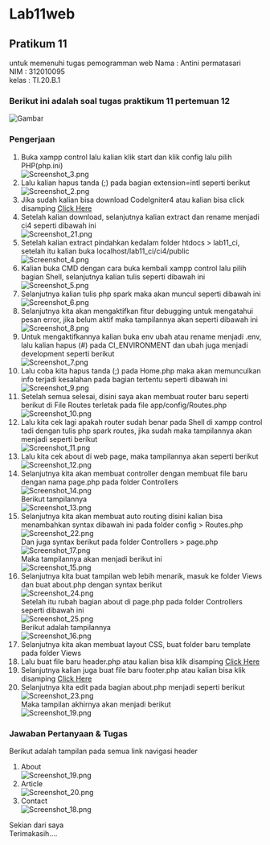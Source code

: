 # Lab11web
## Pratikum 11
untuk memenuhi tugas pemogramman web
Nama     : Antini permatasari<br>
NIM      : 312010095<br>
kelas    : TI.20.B.1<br>

### Berikut ini adalah soal tugas praktikum 11 pertemuan 12<br>
![Gambar](Gambar/Gambar1.png)<br>

### Pengerjaan
1. Buka xampp control lalu kalian klik start dan klik config lalu pilih PHP(php.ini)<br>
![Screenshot_3.png](Pic/Screenshot_3.png)<br>
2. Lalu kalian hapus tanda (;) pada bagian extension=intl seperti berikut<br>
![Screenshot_2.png](Pic/Screenshot_2.png)<br>
3. Jika sudah kalian bisa download CodeIgniter4 atau kalian bisa click disamping [Click Here](https://codeigniter.com/download)<br>
4. Setelah kalian download, selanjutnya kalian extract dan rename menjadi ci4 seperti dibawah ini<br>
![Screenshot_21.png](Pic/Screenshot_21.png)<br>
5. Setelah kalian extract pindahkan kedalam folder htdocs > lab11_ci, setelah itu kalian buka localhost/lab11_ci/ci4/public<br>
![Screenshot_4.png](Pic/Screenshot_4.png)<br>
6. Kalian buka CMD dengan cara buka kembali xampp control lalu pilih bagian Shell, selanjutnya kalian tulis seperti dibawah ini<br>
![Screenshot_5.png](Pic/Screenshot_5.png)<br>
7. Selanjutnya kalian tulis php spark maka akan muncul seperti dibawah ini<br>
![Screenshot_6.png](Pic/Screenshot_6.png)<br>
8. Selanjutnya kita akan mengaktifkan fitur debugging untuk mengatahui pesan error, jika belum aktif maka tampilannya akan seperti dibawah ini<br>
![Screenshot_8.png](Pic/Screenshot_8.png)<br>
9. Untuk mengaktifkannya kalian buka env ubah atau rename menjadi .env, lalu kalian hapus (#) pada CI_ENVIRONMENT dan ubah juga menjadi development seperti berikut<br>
![Screenshot_7.png](Pic/Screenshot_7.png)<br>
10. Lalu coba kita hapus tanda (;) pada Home.php maka akan memunculkan info terjadi kesalahan pada bagian tertentu seperti dibawah ini<br>
![Screenshot_9.png](Pic/Screenshot_9.png)<br>
11. Setelah semua selesai, disini saya akan membuat router baru seperti berikut di File Routes terletak pada file app/config/Routes.php<br>
![Screenshot_10.png](Pic/Screenshot_10.png)<br>
12. Lalu kita cek lagi apakah router sudah benar pada Shell di xampp control tadi dengan tulis php spark routes, jika sudah maka tampilannya akan menjadi seperti berikut<br>
![Screenshot_11.png](Pic/Screenshot_11.png)<br>
13. Lalu kita cek about di web page, maka tampilannya akan seperti berikut<br>
![Screenshot_12.png](Pic/Screenshot_12.png)<br>
14. Selanjutnya kita akan membuat controller dengan membuat file baru dengan nama page.php pada folder Controllers<br>
![Screenshot_14.png](Pic/Screenshot_14.png)<br>
Berikut tampilannya<br>
![Screenshot_13.png](Pic/Screenshot_13.png)<br>
15. Selanjutnya kita akan membuat auto routing disini kalian bisa menambahkan syntax dibawah ini pada folder config > Routes.php<br>
![Screenshot_22.png](Pic/Screenshot_22.png)<br>
Dan juga syntax berikut pada folder Controllers > page.php<br>
![Screenshot_17.png](Pic/Screenshot_17.png)<br>
Maka tampilannya akan menjadi berikut ini<br>
![Screenshot_15.png](Pic/Screenshot_15.png)<br>
16. Selanjutnya kita buat tampilan web lebih menarik, masuk ke folder Views dan buat about.php dengan syntax berikut<br>
![Screenshot_24.png](Pic/Screenshot_24.png)<br>
Setelah itu rubah bagian about di page.php pada folder Controllers seperti dibawah ini<br>
![Screenshot_25.png](Pic/Screenshot_25.png)<br>
Berikut adalah tampilannya<br>
![Screenshot_16.png](Pic/Screenshot_16.png)<br>
17. Selanjutnya kita akan membuat layout CSS, buat folder baru template pada folder Views<br>
18. Lalu buat file baru header.php atau kalian bisa klik disamping [Click Here](lab11_ci/ci4/app/Views/template/header.php)<br>
19. Selanjutnya kalian juga buat file baru footer.php atau kalian bisa klik disamping [Click Here](lab11_ci/ci4/app/Views/template/footer.php)<br>
20. Selanjutnya kita edit pada bagian about.php menjadi seperti berikut<br>
![Screenshot_23.png](Pic/Screenshot_23.png)<br>
Maka tampilan akhirnya akan menjadi berikut<br>
![Screenshot_19.png](Pic/Screenshot_19.png)<br>

### Jawaban Pertanyaan & Tugas
Berikut adalah tampilan pada semua link navigasi header<br>
1. About<br>
![Screenshot_19.png](Pic/Screenshot_19.png)<br>
2. Article<br>
![Screenshot_20.png](Pic/Screenshot_20.png)<br>
3. Contact<br>
![Screenshot_18.png](Pic/Screenshot_18.png)<br>

Sekian dari saya<br>
Terimakasih....<br>
